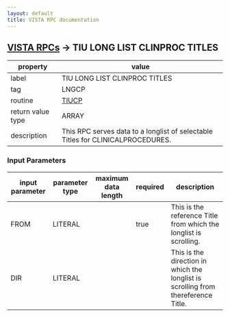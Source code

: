 ```yaml
---
layout: default
title: VISTA RPC documentation
---
```




## [VISTA RPCs](TableOfContent.md) &#8594; TIU LONG LIST CLINPROC TITLES 

 property | value 
--- | --- 
 label | TIU LONG LIST CLINPROC TITLES
 tag | LNGCP
 routine | [TIUCP](http://code.osehra.org/dox/Routine_TIUCP_source.html)
 return value type | ARRAY
 description | This RPC serves data to a longlist of selectable Titles for CLINICALPROCEDURES.

### Input Parameters

| input parameter | parameter type | maximum data length | required | description | 
| --- | --- | --- | --- | --- | 
| FROM | LITERAL |  | true | This is the reference Title from which the longlist is scrolling. | 
| DIR | LITERAL |  |  | This is the direction in which the longlist is scrolling from thereference Title. | 